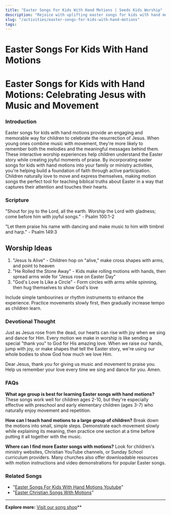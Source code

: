 ```yaml
---
title: "Easter Songs For Kids With Hand Motions | Seeds Kids Worship"
description: "Rejoice with uplifting easter songs for kids with hand motions celebrating Jesus' resurrection. Easter worship resources for kids and Sunday school."
slug: "/activities/easter-songs-for-kids-with-hand-motions"
tags:
---
```


# Easter Songs For Kids With Hand Motions

# Easter Songs for Kids with Hand Motions: Celebrating Jesus with Music and Movement

### Introduction
Easter songs for kids with hand motions provide an engaging and memorable way for children to celebrate the resurrection of Jesus. When young ones combine music with movement, they're more likely to remember both the melodies and the meaningful messages behind them. These interactive worship experiences help children understand the Easter story while creating joyful moments of praise. By incorporating easter songs for kids with hand motions into your family or ministry activities, you're helping build a foundation of faith through active participation. Children naturally love to move and express themselves, making motion songs the perfect tool for teaching biblical truths about Easter in a way that captures their attention and touches their hearts.

### Scripture
"Shout for joy to the Lord, all the earth. Worship the Lord with gladness; come before him with joyful songs." - Psalm 100:1-2

"Let them praise his name with dancing and make music to him with timbrel and harp." - Psalm 149:3

## Worship Ideas
1. "Jesus Is Alive" - Children hop on "alive," make cross shapes with arms, and point to heaven
2. "He Rolled the Stone Away" - Kids make rolling motions with hands, then spread arms wide for "Jesus rose on Easter Day"
3. "God's Love Is Like a Circle" - Form circles with arms while spinning, then hug themselves to show God's love

Include simple tambourines or rhythm instruments to enhance the experience. Practice movements slowly first, then gradually increase tempo as children learn.

### Devotional Thought
Just as Jesus rose from the dead, our hearts can rise with joy when we sing and dance for Him. Every motion we make in worship is like sending a special "thank you" to God for His amazing love. When we raise our hands, jump with joy, or make shapes that tell the Easter story, we're using our whole bodies to show God how much we love Him.

Dear Jesus, thank you for giving us music and movement to praise you. Help us remember your love every time we sing and dance for you. Amen.

### FAQs
**What age group is best for learning Easter songs with hand motions?**
These songs work well for children ages 2-10, but they're especially effective with preschool and early elementary children (ages 3-7) who naturally enjoy movement and repetition.

**How can I teach hand motions to a large group of children?**
Break down the motions into small, simple steps. Demonstrate each movement slowly while explaining its meaning, then practice one section at a time before putting it all together with the music.

**Where can I find more Easter songs with motions?**
Look for children's ministry websites, Christian YouTube channels, or Sunday School curriculum providers. Many churches also offer downloadable resources with motion instructions and video demonstrations for popular Easter songs.

### Related Songs

- "[Easter Songs For Kids With Hand Motions Youtube](/activities/easter-songs-for-kids-with-hand-motions-youtube/)"
- "[Easter Christian Songs With Motions](/activities/easter-christian-songs-with-motions/)"

---

**Explore more:** [Visit our song shop](https://seedskidsworship.com/shop)**

<!-- Schema Markup -->
<script type="application/ld+json">
{
  "@context": "https://schema.org",
  "@type": "MusicRecording",
  "name": "Easter Songs For Kids With Hand Motions",
  "byArtist": {
    "@type": "MusicGroup",
    "name": "Seeds Kids Worship"
  },
  "isFamilyFriendly": true,
  "url": "https://seedskidsworship.com/activities/easter-songs-for-kids-with-hand-motions/"
}
</script>